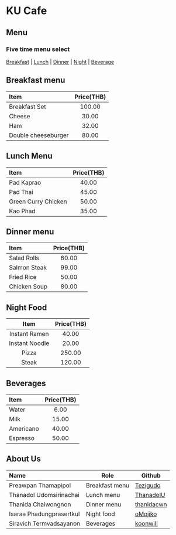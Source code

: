 # KU Cafe

## Menu
### Five time menu select

[Breakfast](#breakfast-menu) | [Lunch](#lunch-menu) | [Dinner](#dinner-menu) | [Night](#night-food) | [Beverage](#beverages)


## Breakfast menu
| Item               | Price(THB) |
|:-----------------------|:----------:|
| Breakfast Set          | 100.00|
| Cheese                 | 30.00 |
| Ham                    | 32.00 |
| Double cheeseburger    | 80.00 |

## Lunch Menu
| Item                     | Price(THB)  |
|:-------------------------|:-----------:|
| Pad Kaprao               | 40.00       |
| Pad Thai                 | 45.00       |
| Green Curry Chicken      | 50.00       |
| Kao Phad                 | 35.00       |

## Dinner menu
| Item                | Price(THB) |
|:-------------------------|:----------:|
| Salad Rolls             | 60.00   |
| Salmon Steak              | 99.00       |
| Fried Rice              | 50.00      |
| Chicken Soup | 80.00|


## Night Food

|      Item      | Price(THB) |
| :------------: | :--------: |
| Instant Ramen  |   40.00    |
| Instant Noodle |   20.00    |
|     Pizza      |   250.00   |
|     Steak      |   120.00   |


## Beverages
| Item                     | Price(THB)  |
|:-------------------------|:-----------:|
| Water               | 6.00       |
| Milk                 | 15.00       |
| Americano      | 40.00       |
| Espresso                 | 50.00       |

## About Us

| Name                     | Role           | Github      |
| :----------------------- | -------------- | ----------- |
| Preawpan Thamapipol      | Breakfast menu | [Tezigudo](https://github.com/koonwill)   |
| Thanadol  Udomsirinachai | Lunch menu     | [ThanadolU](https://github.com/ThanadolU)|
| Thanida Chaiwongnon      | Dinner menu    | [thanidacwn]((https://github.com/thanidacwn)) |
| Isaraa Phadungprasertkul | Night food     | [oMojiko](https://github.com/oMojiko)    |
| Siravich Termvadsayanon  | Beverages      | [koonwill](https://github.com/koonwill)   |
